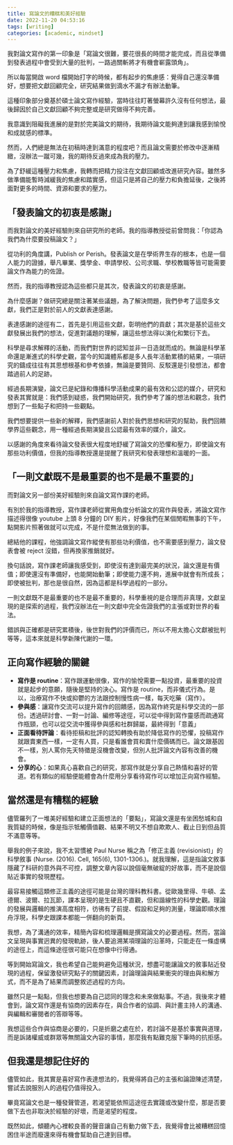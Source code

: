 ```yaml
---
title: 寫論文的糟糕和美好經驗
date: 2022-11-20 04:53:16
tags: [writing]
categories: [academic, mindset]
---
```


我對論文寫作的第一印象是「寫論文很難，要花很長的時間才能完成，而且從準備到發表過程中會受到大量的批判，一路過關斬將才有機會嶄露頭角」。

所以每當開啟 word 檔開始打字的時候，都有起步的焦慮感：覺得自己還沒準備好，想要把文獻回顧完全，研究結果做到滴水不漏才有辦法動筆。

這種印象部分奠基於碩士論文寫作經驗，當時往往盯著螢幕許久沒有任何想法，最後歸因於自己文獻回顧不夠完整或是研究做得不夠完善。

我意識到阻礙我進展的是對於完美論文的期待，我期待論文能夠達到讓我感到愉悅和成就感的標準。

然而，人們總是無法在初稿時達到滿意的程度吧？而且論文需要於修改中逐漸精緻，沒辦法一蹴可幾，我的期待反過來成為我的壓力。

為了舒緩這種壓力和焦慮，我轉而把精力投注在文獻回顧或改進研究內容。雖然多做準備能暫時減緩我的焦慮和踏實感，但這只是將自己的壓力和負擔延後，之後將面對更多的時間、資源和要求的壓力。

<!--more-->

## 「發表論文的初衷是感謝」
而我對論文的美好經驗則來自研究所的老師。我的指導教授從前曾問我：「你認為我們為什麼要投稿論文？」

從功利的角度講，Publish or Perish。發表論文是在學術界生存的根本，也是一個人能力的證據，舉凡畢業、獎學金、申請學校、公司求職、學校教職等皆可能需要論文作為能力的佐證。

然而，我的指導教授認為這些都只是其次，發表論文的初衷是感謝。

為什麼感謝？做研究總是關注著某些議題，為了解決問題，我們參考了這麼多文獻，我們正是對於前人的文獻表達感謝。

表達感謝的途徑有二，首先是引用這些文獻，彰明他們的貢獻；其次是基於這些文獻發展出我們的想法，促進對議題的理解，讓這些想法得以演化和繁衍下去。

科學是尋求解釋的活動，而我們對世界的認知並非一日造就而成的。無論是科學革命還是漸進式的科學史觀，當今的知識體系都是多人長年活動累積的結果，一項研究的鑄成往往有其思想根基和參考依據，無論是要贊同、反駁還是引發想法，都會踏過前人的足跡。

經過長期演變，論文已是紀錄和傳播科學活動成果的最有效和公認的媒介，研究和發表其實就是：我們感到疑惑，我們開始研究，我們參考了誰的想法和觀念，我們想到了一些點子和把持一些觀點。

我們想要提供一些新的解釋，我們感謝前人對於我們思想和研究的幫助，我們回饋學界這些觀念，用一種經過長期演變且公認最有效率的媒介，論文。

以感謝的角度來看待論文發表很大程度地舒緩了寫論文的恐懼和壓力，即使論文有那些功利價值，但我的指導教授還是提醒了我研究和發表理想和溫暖的一面。

## 「一則文獻既不是最重要的也不是最不重要的」
而對論文另一部份美好經驗則來自論文寫作課的老師。

有別於我的指導教授，寫作課老師從實用角度分析論文的寫作與發表，將論文寫作描述得很像 youtube 上頭 8 分鐘的 DIY 影片，好像我們在某個閒暇無事的下午，點開影片照著做就可以完成，不是什麼無法做到的事。

總結他的課程，他強調論文寫作縱使有那些功利價值，也不需要感到壓力，論文發表會被 reject 沒錯，但再換家推銷就好。

換句話說，寫作課老師讓我感受到，即使沒有達到最完美的狀況，論文還是有價值；即使還沒有準備好，也能開始動筆；即使能力還不夠，進展中就會有所成長；即使被批判，那也是很自然，因為這都是科學過程的一部分。

一則文獻既不是最重要的也不是最不重要的，科學重視的是合理而非真理，文獻呈現的是探索的過程，我們沒辦法在一則文獻中完全佐證我們的主張或對世界的看法。

錯誤與正確都是研究累積後，後世對我們的評價而已，所以不用太擔心文獻被批判等等，這本來就是科學新陳代謝的一環。


## 正向寫作經驗的關鍵

- **寫作是 routine**：寫作跟運動很像，寫作的愉悅需要一點投資，最重要的投資就是起步的意願，隨後是堅持的決心。寫作是 routine，而非儀式行為。是以，治療寫作不快或抑鬱的方法跟控制慢性病一樣，每天吃藥（寫作）。
- **參與感**：讓寫作交流可以提升寫作的回饋感，因為寫作終究是科學交流的一部份。透過研討會、一對一討論、編修等途徑，可以從中得到寫作靈感而疏通寫作瓶頸，也可以從交流中獲得參與感和社群歸屬，最終得到「意義」
- **正面看待評論**：看待拒稿和批評的認知轉換有助於降低寫作的恐懼，投稿寫作就跟賣東西一樣，一定有人買，只是看誰會買和賣什麼價碼而已。論文跟基因不一樣，別人罵你先天特徵是沒機會改變，但別人批評論文內容有改善的機會。
- **分享的心**：如果真心喜歡自己的研究，那寫作就是分享自己熱情和喜好的管道。若有類似的經驗便能體會為什麼用分享看待寫作可以增加正向寫作經驗。

## 當然還是有糟糕的經驗

儘管羅列了一堆美好經驗和建立正面想法的「要點」，寫論文還是有坐困愁城和自我質疑的時候，像是指示牴觸價值觀、結果不明又不想自欺欺人、截止日到但品質不滿意等等。

舉我的例子來說，我不太習慣被 Paul Nurse 稱之為「修正主義 (revisionist)」的科學敘事 (Nurse. (2016). Cell, 165(6), 1301-1306.)。就我理解，這是指論文敘事隱藏了科研的意外與不可控，調整文章內容以說個毫無破綻的好故事，而不是說個貼近事實的發現歷程。

最容易接觸這類修正主義的途徑可能是台灣的理科教科書。從歐幾里得、牛頓、孟德爾、波爾、拉瓦節，課本呈現的是生硬且不直觀，但和諧線性的科學史觀。理論的發展與邏輯的推演高度相符，彷彿有了前提、假設和足夠的測量，理論即順水推舟浮現，科學史跟課本都能一併翻向的新頁。

我想，為了溝通的效率，精簡內容和梳理邏輯是撰寫論文的必要過程。然而，當論文呈現與事實迥異的發現軌跡，後人要追溯某項理論的沿革時，只能走在一條虛構的途徑上，而這條途徑很可能只在想像中行得通。

等到開始寫論文，我也希望自己能夠避免這種狀況，想盡可能讓論文的敘事貼近發現的過程，保留激發研究點子的關鍵因素，討論理論與結果衝突的理由與和解方式，而不是為了結果而調整敘述過程的方向。

雖然只是一點點，但我也想要為自己認同的理念和未來做點事。不過，我後來才體會到，論文寫作還是有協商的因素存在，與合作者的協調、與計畫主持人的溝通、與編輯和審閱者的答辯等等。

我想這些合作與協商是必要的，只是折磨之處在於，若討論不是基於事實與道理，而是訴諸權威或群眾等無關論文內容的事情，那麼我有點難克服下筆時的抗拒感。

## 但我還是想記住好的

儘管如此，我其實是喜好寫作表達想法的，我覺得將自己的主張和論證陳述清楚，嘗試去說服別人的過程仍值得投入。

畢竟寫論文也是一種發聲管道，若渴望能依照這途徑去實踐或改變什麼，那是否要做下去也非取決於經驗的好壞，而是渴望的程度。

既然如此，傾聽內心裡較良善的聲音讓自己有動力做下去，我覺得會比被糟糕回憶困住半途而廢還來得有機會幫助自己達到目標。
